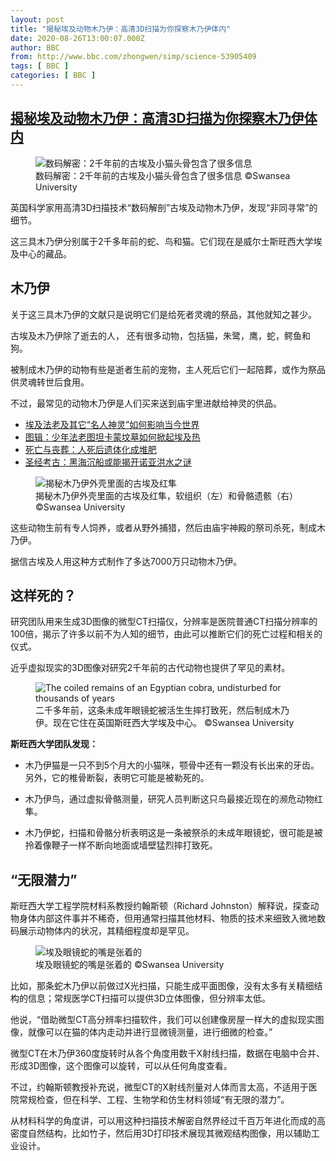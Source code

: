 ```yaml
---
layout: post
title: "揭秘埃及动物木乃伊：高清3D扫描为你探察木乃伊体内"
date: 2020-08-26T13:00:07.000Z
author: BBC
from: http://www.bbc.com/zhongwen/simp/science-53905409
tags: [ BBC ]
categories: [ BBC ]
---
```

<!--1598446807000-->
[揭秘埃及动物木乃伊：高清3D扫描为你探察木乃伊体内](http://www.bbc.com/zhongwen/simp/science-53905409)
------

<div>
<figure><img alt="数码解密：2千年前的古埃及小猫头骨包含了很多信息" src="https://ichef.bbci.co.uk/news/600/cpsprodpb/10557/production/_114030966_s1drishti_2.png" referrerpolicy="no-referrer"><br><figcaption>数码解密：2千年前的古埃及小猫头骨包含了很多信息 ©Swansea University</figcaption></figure><p class="story-body__introduction">英国科学家用高清3D扫描技术“数码解剖”古埃及动物木乃伊，发现“非同寻常”的细节。</p><p>这三具木乃伊分别属于2千多年前的蛇、鸟和猫。它们现在是威尔士斯旺西大学埃及中心的藏品。</p><h2 class="story-body__crosshead">木乃伊</h2><p>关于这三具木乃伊的文献只是说明它们是给死者灵魂的祭品，其他就知之甚少。</p><p>古埃及木乃伊除了逝去的人， 还有很多动物，包括猫，朱鹭，鹰，蛇，鳄鱼和狗。</p><p>被制成木乃伊的动物有些是逝者生前的宠物，主人死后它们一起陪葬，或作为祭品供灵魂转世后食用。</p><p>不过，最常见的动物木乃伊是人们买来送到庙宇里进献给神灵的供品。</p><ul class="story-body__unordered-list"><li class="story-body__list-item"><a href="http://www.bbc.com/zhongwen/simp/world-50600666" class="story-body__link">埃及法老及其它“名人神灵”如何影响当今世界</a></li><li class="story-body__list-item"><a href="http://www.bbc.com/ukchina/simp/vert-cul-50759242" class="story-body__link">图辑：少年法老图坦卡蒙坟墓如何掀起埃及热</a></li><li class="story-body__list-item"><a href="http://www.bbc.com/ukchina/simp/48385440" class="story-body__link">死亡与丧葬：人死后遗体化成堆肥 </a></li><li class="story-body__list-item"><a href="http://www.bbc.com/ukchina/simp/vert-tra-50476300" class="story-body__link">圣经考古：黑海沉船或能揭开诺亚洪水之谜</a></li></ul><figure><img alt="揭秘木乃伊外壳里面的古埃及红隼" src="https://ichef.bbci.co.uk/news/600/cpsprodpb/17A87/production/_114030969_untitled-1.jpg" referrerpolicy="no-referrer"><br><figcaption>揭秘木乃伊外壳里面的古埃及红隼，软组织（左）和骨骼遗骸（右） ©Swansea University</figcaption></figure><p>这些动物生前有专人饲养，或者从野外捕猎，然后由庙宇神殿的祭司杀死，制成木乃伊。</p><p>据信古埃及人用这种方式制作了多达7000万只动物木乃伊。</p><h2 class="story-body__crosshead">这样死的？</h2><p>研究团队用来生成3D图像的微型CT扫描仪，分辨率是医院普通CT扫描分辨率的100倍，揭示了许多以前不为人知的细节，由此可以推断它们的死亡过程和相关的仪式。</p><p>近乎虚拟现实的3D图像对研究2千年前的古代动物也提供了罕见的素材。</p><figure><img alt="The coiled remains of an Egyptian cobra, undisturbed for thousands of years" src="https://ichef.bbci.co.uk/news/600/cpsprodpb/0BC5/production/_114031030_s1s8mummysnake.png" referrerpolicy="no-referrer"><br><figcaption>二千多年前，这条未成年眼镜蛇被活生生摔打致死，然后制成木乃伊。现在它住在英国斯旺西大学埃及中心。 ©Swansea University</figcaption></figure><p><strong>斯旺西大学团队发现：</strong></p><ul class="story-body__unordered-list"><li class="story-body__list-item">木乃伊猫是一只不到5个月大的小猫咪，颚骨中还有一颗没有长出来的牙齿。另外，它的椎骨断裂，表明它可能是被勒死的。</li></ul><ul class="story-body__unordered-list"><li class="story-body__list-item">木乃伊鸟，通过虚拟骨骼测量，研究人员判断这只鸟最接近现在的濒危动物红隼。</li></ul><ul class="story-body__unordered-list"><li class="story-body__list-item">木乃伊蛇，扫描和骨骼分析表明这是一条被祭杀的未成年眼镜蛇，很可能是被拎着像鞭子一样不断向地面或墙壁猛烈摔打致死。</li></ul><h2 class="story-body__crosshead">“无限潜力”</h2><p>斯旺西大学工程学院材料系教授约翰斯顿（Richard Johnston）解释说，探查动物身体内部这件事并不稀奇，但用通常扫描其他材料、物质的技术来细致入微地数码展示动物体内的状况，其精细程度却是罕见。</p><figure><img alt="埃及眼镜蛇的嘴是张着的" src="https://ichef.bbci.co.uk/news/600/cpsprodpb/6CFF/production/_114030972_s1s9mummysnakehead.png" referrerpolicy="no-referrer"><br><figcaption>埃及眼镜蛇的嘴是张着的 ©Swansea University</figcaption></figure><p>比如，那条蛇木乃伊以前做过X光扫描，只能生成平面图像，没有太多有关精细结构的信息；常规医学CT扫描可以提供3D立体图像，但分辨率太低。</p><p>他说，“借助微型CT高分辨率扫描软件，我们可以创建像房屋一样大的虚拟现实图像，就像可以在猫的体内走动并进行显微镜测量，进行细微的检查。”</p><p>微型CT在木乃伊360度旋转时从各个角度用数千X射线扫描，数据在电脑中合并、形成3D图像，这个图像可以旋转，可以从任何角度查看。</p><p>不过，约翰斯顿教授补充说，微型CT的X射线剂量对人体而言太高，不适用于医院常规检查，但在科学、工程、生物学和仿生材料领域“有无限的潜力”。</p><p>从材料科学的角度讲，可以用这种扫描技术解密自然界经过千百万年进化而成的高密度自然结构，比如竹子，然后用3D打印技术展现其微观结构图像，用以辅助工业设计。</p>
</div>
